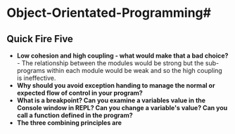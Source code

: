 # Object-Orientated-Programming#

## Quick Fire Five

- **Low cohesion and high coupling - what would make that a bad choice?** - The relationship between the modules would be strong but the sub-programs within each module would be weak and so the high coupling is ineffective.
- **Why should you avoid exception handing to manage the normal or expected flow of control in your program?**
- **What is a breakpoint? Can you examine a variables value in the Console window in REPL? Can you change a variable's value? Can you call a function defined in the program?** 
- **The three combining principles are** 

